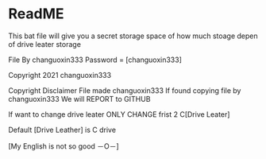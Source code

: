 # ReadME

This bat file will give you a secret storage space of how much stoage depen of  drive leater storage 

File By changuoxin333
Password = [changuoxin333]

Copyright 2021 changuoxin333 

Copyright Disclaimer
File made changuoxin333
If found copying file by changuoxin333
We will REPORT to GITHUB

If want to change drive leater 
ONLY CHANGE frist 2 C[Drive Leater]

Default [Drive Leather] is C drive

[My English is not so good －O－]
